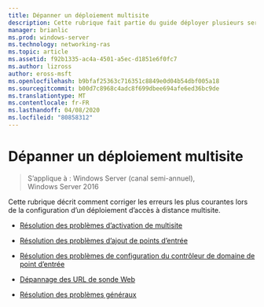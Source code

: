 ```yaml
---
title: Dépanner un déploiement multisite
description: Cette rubrique fait partie du guide déployer plusieurs serveurs d’accès à distance dans un déploiement multisite dans Windows Server 2016.
manager: brianlic
ms.prod: windows-server
ms.technology: networking-ras
ms.topic: article
ms.assetid: f92b1335-ac4a-4501-a5ec-d1851e6f0fc7
ms.author: lizross
author: eross-msft
ms.openlocfilehash: b9bfaf25363c716351c8849e0d04b54dbf005a18
ms.sourcegitcommit: b00d7c8968c4adc8f699dbee694afe6ed36bc9de
ms.translationtype: MT
ms.contentlocale: fr-FR
ms.lasthandoff: 04/08/2020
ms.locfileid: "80858312"
---
```

# <a name="troubleshoot-a-multisite-deployment"></a>Dépanner un déploiement multisite

>S’applique à : Windows Server (canal semi-annuel), Windows Server 2016

Cette rubrique décrit comment corriger les erreurs les plus courantes lors de la configuration d’un déploiement d’accès à distance multisite.   
  
-   [Résolution des problèmes d’activation de multisite](Troubleshooting-Enabling-Multisite.md)  
  
-   [Résolution des problèmes d’ajout de points d’entrée](Troubleshooting-Adding-Entry-Points.md)  
  
-   [Résolution des problèmes de configuration du contrôleur de domaine de point d’entrée](Troubleshooting-Setting-the-Entry-Point-Domain-Controller.md)  
  
-   [Dépannage des URL de sonde Web](Troubleshooting-Web-Probe-URLs.md)  
  
-   [Résolution des problèmes généraux](Troubleshooting-General-Issues.md)  
  


